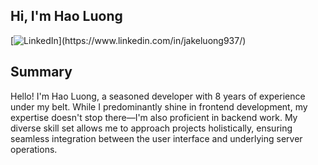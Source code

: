 ## Hi, I'm Hao Luong
[![LinkedIn]([https://img.shields.io/badge/-LinkedIn-blue?style=for-the-badge&logo=linkedin&logoColor=white](https://camo.githubusercontent.com/1d70a9702c6e432a59218afcdf55b4be55a3ee71442034a680608d1197872288/68747470733a2f2f696d672e736869656c64732e696f2f62616467652f2d6d656c746f6e2d2d6d61726b2d626c75653f7374796c653d666c6174266c6f676f3d4c696e6b6564696e266c6f676f436f6c6f723d7768697465266c696e6b3d68747470733a2f2f7777772e6c696e6b6564696e2e636f6d2f696e2f6d656c746f6e2d6d61726b2f))](https://www.linkedin.com/in/jakeluong937/)

## Summary
Hello! I'm Hao Luong, a seasoned developer with 8 years of experience under my belt. While I predominantly shine in frontend development, my expertise doesn't stop there—I'm also proficient in backend work. My diverse skill set allows me to approach projects holistically, ensuring seamless integration between the user interface and underlying server operations. 
